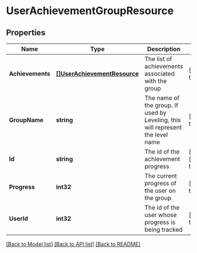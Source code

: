 # UserAchievementGroupResource

## Properties
Name | Type | Description | Notes
------------ | ------------- | ------------- | -------------
**Achievements** | [**[]UserAchievementResource**](UserAchievementResource.md) | The list of achievements associated with the group | [default to null]
**GroupName** | **string** | The name of the group.  If used by Leveling, this will represent the level name | [default to null]
**Id** | **string** | The id of the achievement progress | [optional] [default to null]
**Progress** | **int32** | The current progress of the user on the group | [default to null]
**UserId** | **int32** | The id of the user whose progress is being tracked | [default to null]

[[Back to Model list]](../README.md#documentation-for-models) [[Back to API list]](../README.md#documentation-for-api-endpoints) [[Back to README]](../README.md)



